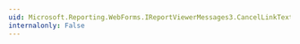 ```yaml
---
uid: Microsoft.Reporting.WebForms.IReportViewerMessages3.CancelLinkText
internalonly: False
---
```

